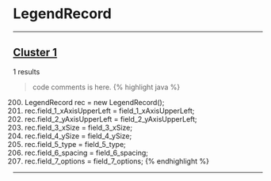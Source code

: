 # LegendRecord

***

## [Cluster 1](./1)
1 results
> code comments is here.
{% highlight java %}
200. LegendRecord rec = new LegendRecord();
202. rec.field_1_xAxisUpperLeft = field_1_xAxisUpperLeft;
203. rec.field_2_yAxisUpperLeft = field_2_yAxisUpperLeft;
204. rec.field_3_xSize = field_3_xSize;
205. rec.field_4_ySize = field_4_ySize;
206. rec.field_5_type = field_5_type;
207. rec.field_6_spacing = field_6_spacing;
208. rec.field_7_options = field_7_options;
{% endhighlight %}

***

